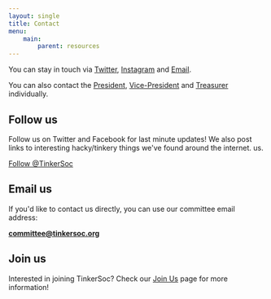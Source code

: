 ```yaml
---
layout: single
title: Contact
menu:
    main:
        parent: resources
---
```


You can stay in touch via [Twitter](https://twitter.com/TinkerSoc),
[Instagram](https://www.instagram.com/tinkersoc/) and [Email](mailto:committee@tinkersoc.org).

You can also contact the [President](mailto:rachel@tinkersoc.org), [Vice-President](mailto:josh@tinkersoc.org) and [Treasurer](mailto:james@tinkersoc.org) individually.


## Follow us ##

Follow us on Twitter and Facebook for last minute updates!  We also post links
to interesting hacky/tinkery things we've found around the internet.
us.

<!-- Twitter Follow button -->
<a href="https://twitter.com/TinkerSoc" class="twitter-follow-button" data-show-count="false">Follow @TinkerSoc</a><script async src="//platform.twitter.com/widgets.js" charset="utf-8"></script>

## Email us ##

If you'd like to contact us directly, you can use our committee email address: 

**committee@tinkersoc.org**

## Join us ##

Interested in joining TinkerSoc? Check our [Join Us](/joinus) page for more information!